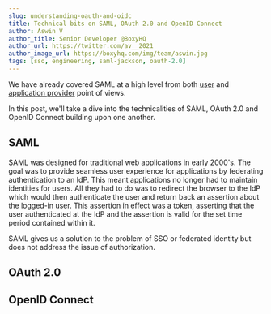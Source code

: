 ```yaml
---
slug: understanding-oauth-and-oidc
title: Technical bits on SAML, OAuth 2.0 and OpenID Connect
author: Aswin V
author_title: Senior Developer @BoxyHQ
author_url: https://twitter.com/av__2021
author_image_url: https://boxyhq.com/img/team/aswin.jpg
tags: [sso, engineering, saml-jackson, oauth-2.0]
---
```


We have already covered SAML at a high level from both [user](2022-06-30-understanding-saml-sso-the-basics-from-the-user-side.md) and [application provider](2022-06-30-understanding-saml-sso-the-basics-from-the-solution-providers-side.md) point of views.

In this post, we'll take a dive into the technicalities of SAML, OAuth 2.0 and OpenID Connect building upon one another.

## SAML

SAML was designed for traditional web applications in early 2000's. The goal was to provide seamless user experience for applications by federating authentication to an IdP. This meant applications no longer had to maintain identities for users. All they had to do was to redirect the browser to the IdP which would then authenticate the user and return back an assertion about the logged-in user. This assertion in effect was a token, asserting that the user authenticated at the IdP and the assertion is valid for the set time period contained within it.

SAML gives us a solution to the problem of SSO or federated identity but does not address the issue of authorization.

## OAuth 2.0

## OpenID Connect

##
